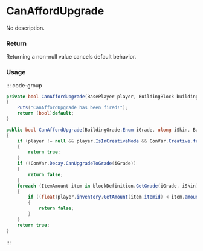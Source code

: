 # CanAffordUpgrade
<Badge type="info" text="Structure"/>[<Badge type="danger" text="Carbon Compatible"/>](https://github.com/CarbonCommunity/Carbon)[<Badge type="warning" text="Oxide Compatible"/>](https://github.com/OxideMod/Oxide.Rust)
No description.
### Return
Returning a non-null value cancels default behavior.

### Usage
::: code-group
```csharp [Example]
private bool CanAffordUpgrade(BasePlayer player, BuildingBlock buildingBlock, BuildingGrade.Enum iGrade, ulong iSkin)
{
	Puts("CanAffordUpgrade has been fired!");
	return (bool)default;
}
```
```csharp [Source — Assembly-CSharp @ BuildingBlock]
public bool CanAffordUpgrade(BuildingGrade.Enum iGrade, ulong iSkin, BasePlayer player)
{
	if (player != null && player.IsInCreativeMode && ConVar.Creative.freeBuild)
	{
		return true;
	}
	if (!ConVar.Decay.CanUpgradeToGrade(iGrade))
	{
		return false;
	}
	foreach (ItemAmount item in blockDefinition.GetGrade(iGrade, iSkin).CostToBuild(grade))
	{
		if ((float)player.inventory.GetAmount(item.itemid) < item.amount)
		{
			return false;
		}
	}
	return true;
}

```
:::
